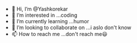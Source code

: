 - 👋 Hi, I’m @Yashkorekar
- 👀 I’m interested in ...coding
- 🌱 I’m currently learning ...humor
- 💞️ I’m looking to collaborate on ...i aslo don't know
- 📫 How to reach me ...don't reach me😃

<!---
Yashkorekar/Yashkorekar is a ✨ special ✨ repository because its `README.md` (this file) appears on your GitHub profile.
You can click the Preview link to take a look at your changes.
--->

